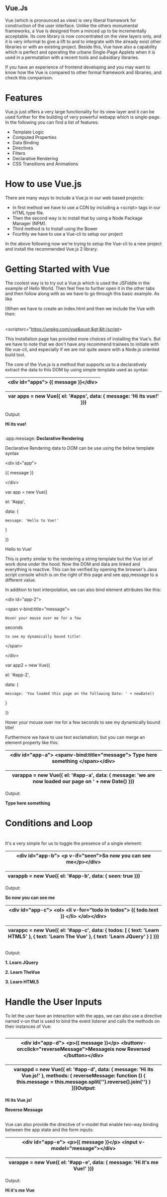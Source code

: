 ## Vue.Js

Vue (which is pronounced as view) is very liberal framework for construction of the user interface. Unlike the others monumental frameworks, a Vue is designed from a minced up to be incrementally acceptable. Its core library is now concentrated on the view layers only, and it is very informal to give a lift to and to integrate with the already exist other libraries or with an existing project. Beside this, Vue have also a capability which is perfect and operating the urbane Single-Page Applets when it is used in a permutation with a recent tools and subsidiary libraries.

If you have an experience of frontend developing and you may want to know how the Vue is compared to other formal framework and libraries, and check this comparison.

# Features

Vue.js just offers a very large functionality for its view layer and it can be used further for the building of very powerful webapp which is single-page. In the following you can find a list of features:

- Template Logic
- Computed Properties
- Data Binding
- Directives
- Filters
- Declarative Rendering
- CSS Transitions and Animations

# How to use Vue.js

There are many ways to include a Vue.js in our web based projects:

- In first method we have to use a CDN by including a &lt;script&gt; tags in our HTML type file.
- Then the second way is to install that by using a Node Package Manager (NPM).
- Third method is to Install using the Bower
- Fourthly we have to use a Vue-cli to setup our project

In the above following now we&#39;re trying to setup the Vue-cli to a new project and install the recommended Vue.js 2 library.

# Getting Started with Vue

The coolest way is to try out a Vue.js which is used the JSFiddle in the example of Hello World. Then feel free to further open it in the other tabs and then follow along with as we have to go through this basic example. As like

[When we have to create an index.html and then we include the Vue with then:

|   |
| --- |

&lt;scriptsrc=&quot;https://unpkg.com/vue&quot;&gt;&lt;/script&gt;

 This Installation page has provided more choices of installing the Vue&#39;s. But we have to note that we don&#39;t have any recommend trainees to initiate with file vue-cli, and especially if we are not quite aware with a Node.js oriented build tool.

The core of the Vue.js is a method that supports us to a declaratively extract the data to this DOM by using simple template used as syntax:

| &lt;div id=&quot;apps&quot;&gt;  {{ message }}&lt;/div&gt; |
| --- |

| var apps = new Vue({  el: &#39;#apps&#39;,  data: {    message: &#39;Hi its vue!&#39;  }}) |
| --- |

Output:

**Hi its vue!**

##

:app.message:
**Declarative Rendering**

Declarative Rendering data to DOM can be use using the below template
syntax

 

 

&lt;div id="app"&gt;

  {{ message }}

&lt;/div&gt;

 

 

var app = new Vue({

  el: '#app',

  data: {

    message: 'Hello to Vue!'

  }

})

 

Hello to Vue!

This is pretty similar to the rendering a string template but the Vue lot of work done under the hood. Now the DOM and data are linked and everything is reactive.
This can be verified by opening the browser's Java script console which is on
the right of this page and see app,message to a different value.

In addition to text interpolation, we can also bind element attributes
like this:

 

&lt;div id="app-2"&gt;

  &lt;span v-bind:title="message"&gt;

    Hover your mouse over me for a few
  seconds

    to see my dynamically bound title!

  &lt;/span&gt;

&lt;/div&gt;

 

 

var app2 = new Vue({

  el: '#app-2',

  data: {

    message: 'You loaded this page on the following Date: ' + newDate()

  }

})

Hover your mouse over me for a few seconds to see my dynamically bound
title!

Furthermore we have to use text exclamation; but you can merge an element property like this:

| &lt;div id=&quot;app-a&quot;&gt;  &lt;spanv-bind:title=&quot;message&quot;&gt;   Type here something  &lt;/span&gt;&lt;/div&gt; |
| --- |

| varappa = new Vue({  el: &#39;#app-a&#39;,  data: {    message: &#39;we are now loaded our page on &#39; + new Date()  }}) |
| --- |

Output:

**Type here something**

# Conditions and Loop

#

It&#39;s a very simple for us to toggle the presence of a single element:

| &lt;div id=&quot;app-b&quot;&gt;  &lt;p v-if=&quot;seen&quot;&gt;So now you can see me&lt;/p&gt;&lt;/div&gt; |
| --- |

| varappb = new Vue({  el: &#39;#app-b&#39;,  data: {    seen: true  }}) |
| --- |

Output:

**So now you can see me**


| &lt;div id=&quot;app-c&quot;&gt;  &lt;ol&gt;    &lt;li v-for=&quot;todo in todos&quot;&gt;      {{ todo.text }}    &lt;/li&gt;  &lt;/ol&gt;&lt;/div&gt; |
| --- |

| varappc = new Vue({  el: &#39;#app-c&#39;,  data: {    todos: [      { text: &#39;Learn HTML5&#39; },      { text: &#39;Learn The Vue&#39; },      { text: &#39;Learn JQuery&#39; }   ]  }}) |
| --- |

##

Output:

**1. Learn JQuery**

**2. Learn TheVue**

**3. Learn HTML5**



# Handle the User Inputs

To let the user have an interaction with the apps, we can also use a directive named v-on that is used to bind the event listener and calls the methods on their instances of Vue:

##

| &lt;div id=&quot;app-d&quot;&gt;  &lt;p&gt;{{ message }}&lt;/p&gt;  &lt;buttonv-on:click=&quot;reverseMessage&quot;&gt;Messageis now Reversed &lt;/button&gt;&lt;/div&gt; |
| --- |

| varappd = new Vue({  el: &#39;#app-d&#39;,  data: {    message: &#39;Hi its Vue.js!&#39;  },  methods: {    reverseMessage: function () {      this.message = this.message.split(&#39;&#39;).reverse().join(&#39;&#39;)    }  }})Output: |
| --- |

**Hi its Vue.js!**

**Reverse Message**

##

Vue can also provide the directive of v-model that enable two-way binding between the app state and the form inputs:

| &lt;div id=&quot;app-e&quot;&gt;  &lt;p&gt;{{ message }}&lt;/p&gt;  &lt;input v-model=&quot;message&quot;&gt;&lt;/div&gt; |
| --- |

| varappe = new Vue({  el: &#39;#app-e&#39;,  data: {    message: &#39;Hi it&#39;s me Vue!&#39;  }}) |
| --- |

Output:

**Hi it&#39;s me Vue**



